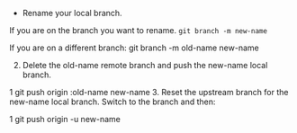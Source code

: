 
+ Rename your local branch.

If you are on the branch you want to rename.
```git branch -m new-name```


If you are on a different branch:
git branch -m old-name new-name

2. Delete the old-name remote branch and push the new-name local branch.

1
git push origin :old-name new-name
3. Reset the upstream branch for the new-name local branch.
Switch to the branch and then:

1
git push origin -u new-name
